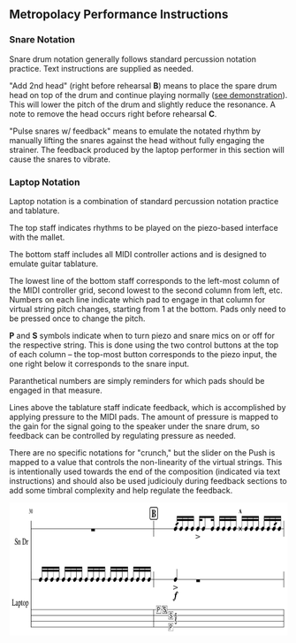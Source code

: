 ## Metropolacy Performance Instructions


### **Snare Notation**
Snare drum notation generally follows standard percussion notation practice. Text instructions are supplied as needed.

"Add 2nd head" (right before rehearsal **B**) means to place the spare drum head on top of the drum and continue playing normally ([see demonstration](https://youtu.be/qDQ7eHNufNs?t=53)). This will lower the pitch of the drum and slightly reduce the resonance. A note to remove the head occurs right before rehearsal **C**.

"Pulse snares w/ feedback" means to emulate the notated rhythm by manually lifting the snares against the head without fully engaging the strainer. The feedback produced by the laptop performer in this section will cause the snares to vibrate.


### **Laptop Notation**
Laptop notation is a combination of standard percussion notation practice and tablature.

The top staff indicates rhythms to be played on the piezo-based interface with the mallet.

The bottom staff includes all MIDI controller actions and is designed to emulate guitar tablature.

The lowest line of the bottom staff corresponds to the left-most column of the MIDI controller grid, second lowest to the second column from left, etc.
Numbers on each line indicate which pad to engage in that column for virtual string pitch changes, starting from 1 at the bottom. Pads only need to be pressed once to change the pitch.

**P** and **S** symbols indicate when to turn piezo and snare mics on or off for the respective string. This is done using the two control buttons at the top of each column – the top-most button corresponds to the piezo input, the one right below it corresponds to the snare input.

Paranthetical numbers are simply reminders for which pads should be engaged in that measure.

Lines above the tablature staff indicate feedback, which is accomplished by applying pressure to the MIDI pads. The amount of pressure is mapped to the gain for the signal going to the speaker under the snare drum, so feedback can be controlled by regulating pressure as needed.

There are no specific notations for "crunch," but the slider on the Push is mapped to a value that controls the non-linearity of the virtual strings. This is intentionally used towards the end of the composition (indicated via text instructions) and should also be used judiciouly during feedback sections to add some timbral complexity and help regulate the feedback.

<img src="../images/metropolacy-notation.png" width="800" height="240" />